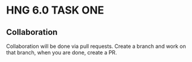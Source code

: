# HNG 6.0 TASK ONE

## Collaboration

Collaboration will be done via pull requests.
Create a branch and work on that branch, when you are done, create a PR.
